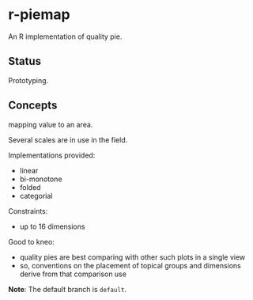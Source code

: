 # r-piemap
An R implementation of quality pie.

## Status
Prototyping.

## Concepts
mapping value to an area.

Several scales are in use in the field.

Implementations provided:
* linear
* bi-monotone
* folded
* categorial

Constraints:
* up to 16 dimensions

Good to kneo:
* quality pies are best comparing with other such plots in a single view
* so, conventions on the placement of topical groups and dimensions derive from that comparison use

**Note**: The default branch is `default`.
